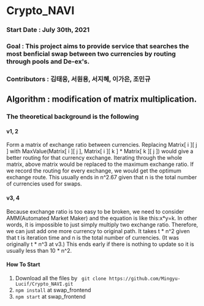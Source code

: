 # Crypto_NAVI

### Start Date : July 30th, 2021
### Goal       : This project aims to provide service that searches the most benficial swap between two currencies by routing through pools and De-ex's.
### Contributors : 김태웅, 서원용, 서지혜, 이가은, 조민규



## Algorithm : modification of matrix multiplication.
### The theoretical background is the following

#### v1, 2 ####
Form a matrix of exchange ratio between currencies.
Replacing Matrix[ i ][ j ] with MaxValue(Matrix[ i ][ j ], Matrix[ i ][ k ] * Matrix[ k ][ j ]) would give a better routing for that currency exchange.
Iterating through the whole matrix, above matrix would be replaced to the maximum exchange ratio. 
If we record the routing for every exchange, we would get the optimum exchange route.
This usually ends in n^2.67 given that n is the total number of currencies used for swaps.

#### v3, 4 ####
Because exchange ratio is too easy to be broken, we need to consider AMM(Automated Market Maker) and the equation is like this:x*y=k.
In other words, it is impossible to just simply multiply two exchange ratio.
Therefore, we can just add one more currency to original path.
It takes t * n^2 given that t is iteration time and n is the total number of currencies.
(It was originally t * n^3 at v3.)
This ends early if there is nothing to update so it is usually less than 10 * n^2.

#### How To Start ####
1. Download all the files by ``` git clone https://github.com/Mingyu-Lucif/Crypto_NAVI.git```
2. ``` npm install ``` at swap_frontend
3. ``` npm start ``` at swap_frontend
